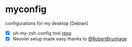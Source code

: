 # myconfig
configurations for my desktop [Debian] 
 - [x] oh-my-zsh-config tool [repo](https://github.com/ohmyzsh/ohmyzsh)
 - [x] Neovim setup made easy thanks to [@RobertBrunhage](https://gist.github.com/RobertBrunhage/4ef6305d015565a789cee45f5f9eda64)
